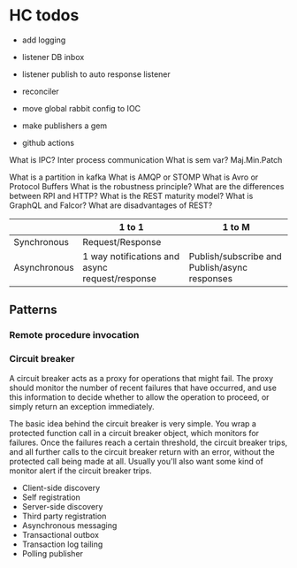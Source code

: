 # HC todos
* add logging
* listener DB inbox
* listener publish to auto response listener

* reconciler
* move global rabbit config to IOC
* make publishers a gem
* github actions

What is IPC? Inter process communication
What is sem var? Maj.Min.Patch

What is a partition in kafka
What is AMQP or STOMP
What is Avro or Protocol Buffers
What is the robustness principle?
What are the differences between RPI and HTTP?
What is the REST maturity model?
What is GraphQL and Falcor?
What are disadvantages of REST?

|              | 1 to 1                                         | 1 to M                                        |
|--------------|------------------------------------------------|-----------------------------------------------|
| Synchronous  | Request/Response                               |                                               |
| Asynchronous | 1 way notifications and async request/response | Publish/subscribe and Publish/async responses |


## Patterns

### Remote procedure invocation

### Circuit breaker
A circuit breaker acts as a proxy for operations that might fail. The proxy should monitor the number of recent failures that
have occurred, and use this information to decide whether to allow the operation to proceed, or simply return an exception immediately.

The basic idea behind the circuit breaker is very simple. You wrap a protected function call in a circuit breaker object, 
which monitors for failures. Once the failures reach a certain threshold, the circuit breaker trips, 
and all further calls to the circuit breaker return with an error, without the protected call being made at all. 
Usually you'll also want some kind of monitor alert if the circuit breaker trips.

* Client-side discovery
* Self registration
* Server-side discovery
* Third party registration
* Asynchronous messaging
* Transactional outbox
* Transaction log tailing
* Polling publisher
